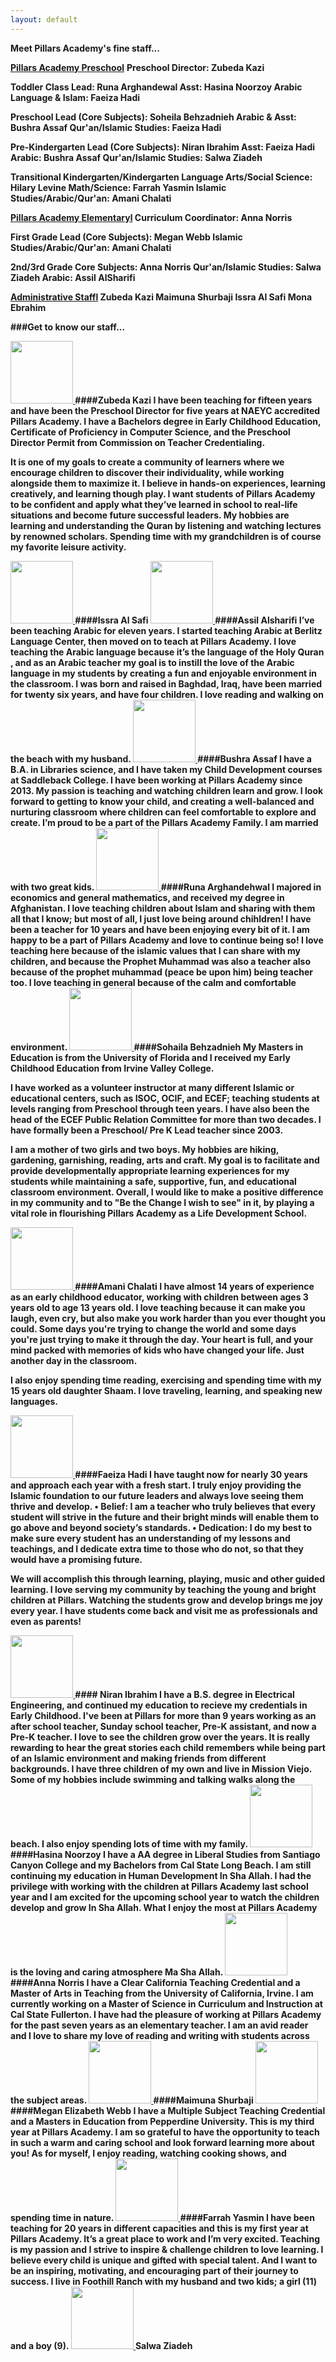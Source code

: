 ```yaml
---
layout: default
---
```

<b>Meet Pillars Academy's fine staff...</b>

<b><u>Pillars Academy Preschool</b></u>
<b>Preschool Director: Zubeda Kazi

<b>Toddler Class</b>
Lead: Runa Arghandewal
Asst: Hasina Noorzoy
Arabic Language & Islam: Faeiza Hadi

<b>Preschool</b>
Lead (Core Subjects): Soheila Behzadnieh
Arabic & Asst: Bushra Assaf
Qur'an/Islamic Studies: Faeiza Hadi

<b>Pre-Kindergarten</b> 
Lead (Core Subjects): Niran Ibrahim
Asst: Faeiza Hadi
Arabic: Bushra Assaf
Qur'an/Islamic Studies: Salwa Ziadeh

<b>Transitional Kindergarten/Kindergarten</b>
Language Arts/Social Science: Hilary Levine
Math/Science: Farrah Yasmin
Islamic Studies/Arabic/Qur'an: Amani Chalati

<b><u>Pillars Academy Elementaryl</b></u>
<b>Curriculum Coordinator: Anna Norris</b>

<b>First Grade</b>
Lead (Core Subjects): Megan Webb
Islamic Studies/Arabic/Qur'an: Amani Chalati

<b>2nd/3rd Grade</b> 
Core Subjects: Anna Norris
Qur'an/Islamic Studies: Salwa Ziadeh
Arabic: Assil AlSharifi

<b><u>Administrative Staffl</b></u>
Zubeda Kazi
Maimuna Shurbaji
Issra Al Safi
Mona Ebrahim

###Get to know our staff...

<a href="https://cloud.githubusercontent.com/assets/11180395/13753657/114ff14c-e9d1-11e5-81cd-3cdcd1f910f6.jpg">
  <img width="100" src="https://cloud.githubusercontent.com/assets/11180395/13753657/114ff14c-e9d1-11e5-81cd-3cdcd1f910f6.jpg" />
</a>
####Zubeda Kazi
I have been teaching for fifteen years and have been the Preschool Director for five years at NAEYC accredited Pillars Academy.  I have a Bachelors degree in Early Childhood Education, Certificate of Proficiency in Computer Science, and the Preschool Director Permit from Commission on Teacher Credentialing. 

It is one of my goals to create a community of learners where we encourage children to discover their individuality, while working alongside them to maximize it. I believe in hands-on experiences, learning creatively, and learning though play. I want students of Pillars Academy to be confident and apply what they’ve learned in school to real-life situations and become future successful leaders. 
My hobbies are learning and understanding the Quran by listening and watching lectures by renowned scholars. Spending time with my grandchildren is of course my favorite leisure activity.

<a href="https://cloud.githubusercontent.com/assets/11180395/13754038/bebc5ef0-e9d2-11e5-8660-e6aba4710d07.jpg">
  <img width="100" src="https://cloud.githubusercontent.com/assets/11180395/13754038/bebc5ef0-e9d2-11e5-8660-e6aba4710d07.jpg" />
</a>
####Issra Al Safi

<a href="https://cloud.githubusercontent.com/assets/11180395/13754046/cebe5c5e-e9d2-11e5-9bc0-88faa1b8cffe.jpg">
  <img width="100" src="https://cloud.githubusercontent.com/assets/11180395/13754046/cebe5c5e-e9d2-11e5-9bc0-88faa1b8cffe.jpg" />
</a>
####Assil Alsharifi
I’ve been teaching Arabic for eleven years. I started teaching Arabic at Berlitz Language Center, then moved on to teach at Pillars Academy.  I love teaching the Arabic language because it’s the language of the Holy Quran , and as an Arabic teacher my goal is to instill the love of the Arabic language in my students by creating a fun and enjoyable environment in the classroom. 
I was born and raised in Baghdad, Iraq, have been married for twenty six years, and have four children. I love reading and walking on the beach with my husband. 

<a href="https://cloud.githubusercontent.com/assets/11180395/13754531/96375e56-e9d4-11e5-8b6f-3512e030021e.jpg">
  <img width="100" src="https://cloud.githubusercontent.com/assets/11180395/13754531/96375e56-e9d4-11e5-8b6f-3512e030021e.jpg" />
</a>
####Bushra Assaf
I have a B.A. in Libraries science, and I have taken my Child Development courses at Saddleback College. I have been working at Pillars Academy since 2013. My passion is teaching and watching children learn and grow. I look forward to getting to know your child, and creating a well-balanced and nurturing classroom where children can feel comfortable to explore and create. I’m proud to be a part of the Pillars Academy Family. I am married with two great kids.

<a href="https://cloud.githubusercontent.com/assets/11180395/13754072/e3b06c9c-e9d2-11e5-8c25-60d0cca2d9b3.jpg">
  <img width="100" src="https://cloud.githubusercontent.com/assets/11180395/13754072/e3b06c9c-e9d2-11e5-8c25-60d0cca2d9b3.jpg" />
</a>
####Runa Arghandehwal
I majored in economics and general mathematics, and received my degree in Afghanistan. I love teaching children about Islam and sharing with them all that I know; but most of all, I just love being around chihldren! I have been a teacher for 10 years and have been enjoying every bit of it. I am happy to be a part of Pillars Academy and love to continue being so! I love teaching here because of the islamic values that I can share with my children, and because the Prophet Muhammad was also a teacher also because of the prophet muhammad (peace be upon him) being teacher too. I love teaching in general because of the calm and comfortable environment.

<a href="https://cloud.githubusercontent.com/assets/11180395/13754095/f97bfa46-e9d2-11e5-8d05-65454755dfcc.jpg">
  <img width="100" src="https://cloud.githubusercontent.com/assets/11180395/13754095/f97bfa46-e9d2-11e5-8d05-65454755dfcc.jpg" />
</a>
####Sohaila Behzadnieh
My Masters in Education is from the University of Florida and I received my Early Childhood Education from Irvine Valley College.

I have worked as a volunteer instructor at many different Islamic or educational  centers, such as ISOC,  OCIF, and ECEF; teaching students at levels ranging from Preschool through teen years. I have also been the head of the ECEF Public Relation Committee for more than two decades. I have formally been a Preschool/ Pre K Lead teacher since 2003. 

I am a mother of two girls and two boys.  My hobbies are hiking, gardening, garnishing, reading, arts and craft. My goal is to facilitate and provide developmentally appropriate  learning experiences for my students while maintaining a safe, supportive, fun, and educational classroom environment. Overall, I would like to make a positive difference in my community and to "Be the Change I wish to see" in it, by playing a vital role in flourishing Pillars Academy as a Life Development School.

<a href="https://cloud.githubusercontent.com/assets/11180395/13754161/2fc56e7a-e9d3-11e5-9437-eef859564a6e.jpg">
  <img width="100" src="https://cloud.githubusercontent.com/assets/11180395/13754161/2fc56e7a-e9d3-11e5-9437-eef859564a6e.jpg" />
</a>
####Amani Chalati 
I have almost 14 years of experience as an early childhood educator, working with children between ages 3 years old to age 13 years old. I love teaching because it can make you laugh, even cry, but also make you work harder than you ever thought you could. Some days you're trying to change the world and some days you're just trying to make it through the day. Your heart is full, and your mind packed with memories of kids who have changed your life. Just another day in the classroom.

I also enjoy spending time reading, exercising and spending time with my 15 years old daughter Shaam. I love traveling, learning, and speaking new languages.

<a href="https://cloud.githubusercontent.com/assets/11180395/13754195/46a481f8-e9d3-11e5-81d9-05be82edde9e.jpg">
  <img width="100" src="https://cloud.githubusercontent.com/assets/11180395/13754195/46a481f8-e9d3-11e5-81d9-05be82edde9e.jpg" />
</a>
####Faeiza Hadi
I have taught now for nearly 30 years and approach each year with a fresh start. I truly enjoy providing the Islamic foundation to our future leaders and always love seeing them thrive and develop. 
•	Belief:
I am a teacher who truly believes that every student will strive in the future and their bright minds will enable them to go above and beyond society’s standards. 
•	Dedication:
I do my best to make sure every student has an understanding of my lessons and teachings, and I dedicate extra time to those who do not, so that they would have a promising future.

We will accomplish this through learning, playing, music and other guided learning. I love serving my community by teaching the young and bright children at Pillars. Watching the students grow and develop brings me joy every year. I have students come back and visit me as professionals and even as parents! 

<a href="https://cloud.githubusercontent.com/assets/11180395/13754369/eb645754-e9d3-11e5-84f5-bd9cb34d7303.jpg">
  <img width="100" src="https://cloud.githubusercontent.com/assets/11180395/13754369/eb645754-e9d3-11e5-84f5-bd9cb34d7303.jpg" />
</a>
#### Niran Ibrahim
I have a B.S. degree in Electrical Engineering, and continued my education to recieve my credentials in Early Childhood. I've been at Pillars for more than 9 years working as an after school teacher, Sunday school teacher, Pre-K assistant, and now a Pre-K teacher. I love to see the children grow over the years. It is really rewarding to hear the great stories each child remembers while being part of an Islamic environment and making friends from different backgrounds. I have three children of my own and live in Mission Viejo. Some of my hobbies include swimming and talking walks along the beach. I also enjoy spending lots of time with my family.

<a href="https://cloud.githubusercontent.com/assets/11180395/13754403/17371ede-e9d4-11e5-9dda-5d9412066937.jpg">
  <img width="100" src="https://cloud.githubusercontent.com/assets/11180395/13754403/17371ede-e9d4-11e5-9dda-5d9412066937.jpg" />
</a>
####Hasina Noorzoy 
I have a AA degree in Liberal Studies from Santiago Canyon College and my Bachelors from Cal State Long Beach. I am still continuing my education in Human Development In Sha Allah. I had the privilege with working with the children at Pillars Academy last school year and I am excited for the upcoming school year to watch the children develop and grow In Sha Allah. What I enjoy the most at Pillars Academy is the loving and caring atmosphere Ma Sha Allah. 

<a href="https://cloud.githubusercontent.com/assets/11180395/13754417/240c84aa-e9d4-11e5-870a-b88ce8f9e2d2.jpg">
  <img width="100" src="https://cloud.githubusercontent.com/assets/11180395/13754417/240c84aa-e9d4-11e5-870a-b88ce8f9e2d2.jpg" />
</a>
####Anna Norris
I have a Clear California Teaching Credential and a Master of Arts in Teaching from the University of California, Irvine. I am currently working on a Master of Science in Curriculum and Instruction at Cal State Fullerton. I have had the pleasure of working at Pillars Academy for the past seven years as an elementary teacher. I am an avid reader and I love to share my love of reading and writing with students across the subject areas.

<a href="https://cloud.githubusercontent.com/assets/11180395/13754428/2df7e798-e9d4-11e5-9763-5723de54a5b3.jpg">
  <img width="100" src="https://cloud.githubusercontent.com/assets/11180395/13754428/2df7e798-e9d4-11e5-9763-5723de54a5b3.jpg" />
</a>
####Maimuna Shurbaji

<a href="https://cloud.githubusercontent.com/assets/11180395/13754447/500fec22-e9d4-11e5-8092-4ccd0458b4e4.jpg">
  <img width="100" src="https://cloud.githubusercontent.com/assets/11180395/13754447/500fec22-e9d4-11e5-8092-4ccd0458b4e4.jpg" />
</a>
####Megan Elizabeth Webb 
I have a Multiple Subject Teaching Credential and a Masters in Education from Pepperdine University. This is my third year at Pillars Academy.  I am so grateful to have the opportunity to teach in such a warm and caring school and look forward learning more about you! As for myself, I enjoy reading, watching cooking shows, and spending time in nature.

<a href="https://cloud.githubusercontent.com/assets/11180395/13754486/74beaa2c-e9d4-11e5-95d7-d02fd8609232.jpg">
  <img width="100" src="https://cloud.githubusercontent.com/assets/11180395/13754486/74beaa2c-e9d4-11e5-95d7-d02fd8609232.jpg" />
</a>
####Farrah Yasmin
I have been teaching for 20 years in different capacities and this is my first year at Pillars Academy. It’s a great place to work and I’m very excited. Teaching is my passion and I strive to inspire & challenge children to love learning. I believe every child is unique and gifted with special talent. And I want to be an inspiring, motivating, and encouraging part of their journey to success. I live in Foothill Ranch with my husband and two kids; a girl (11) and a boy (9). 

<a href="https://cloud.githubusercontent.com/assets/11180395/13754503/8217e3f0-e9d4-11e5-9e25-00313bf0af0f.jpg">
  <img width="100" src="https://cloud.githubusercontent.com/assets/11180395/13754503/8217e3f0-e9d4-11e5-9e25-00313bf0af0f.jpg" />
</a>
Salwa Ziadeh
